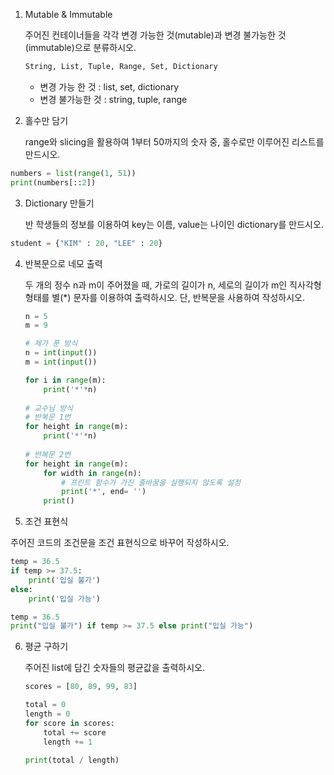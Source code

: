 1. Mutable & Immutable 

   주어진 컨테이너들을 각각 변경 가능한 것(mutable)과 변경 불가능한 것(immutable)으로 분류하시오.

   ```python
   String, List, Tuple, Range, Set, Dictionary
   ```

   - 변경 가능 한 것 : list, set, dictionary               
   - 변경 불가능한 것 : string, tuple, range

   

2. 홀수만 담기

   range와 slicing을 활용하여 1부터 50까지의 숫자 중, 홀수로만 이루어진 리스트를 만드시오.

```python
numbers = list(range(1, 51))
print(numbers[::2])
```

3. Dictionary 만들기

   반 학생들의 정보를 이용하여 key는 이름, value는 나이인 dictionary를 만드시오.

```python
student = {"KIM" : 20, "LEE" : 20}
```

4. 반복문으로 네모 출력

   두 개의 정수 n과 m이 주어졌을 때, 가로의 길이가 n, 세로의 길이가 m인 직사각형 형태를 별(*) 문자를 이용하여 출력하시오. 단, 반복문을 사용하여 작성하시오.

   ```python
   n = 5
   m = 9
   ```

   ```python
   # 제가 푼 방식
   n = int(input())
   m = int(input())
   
   for i in range(m):
       print('*'*n)
       
   # 교수님 방식
   # 반복문 1번
   for height in range(m):
       print('*'*n)
       
   # 반복문 2번
   for height in range(m):
       for width in range(n):
           # 프린트 함수가 가진 줄바꿈을 실행되지 않도록 설정
           print('*', end= '')
       print()
   ```

5.  조건 표현식

   주어진 코드의 조건문을 조건 표현식으로 바꾸어 작성하시오.

   ```python
   temp = 36.5
   if temp >= 37.5:
       print('입실 불가')
   else:
       print('입실 가능')
   ```

   ```python
   temp = 36.5
   print("입실 불가") if temp >= 37.5 else print("입실 가능")
   ```

   

6. 평균 구하기

   주어진 list에 담긴 숫자들의 평균값을 출력하시오.

   ```python
   scores = [80, 89, 99, 83]
   ```

   ```python
   total = 0                        
   length = 0                      
   for score in scores:
       total += score
       length += 1
   
   print(total / length)
   ```
   
   
